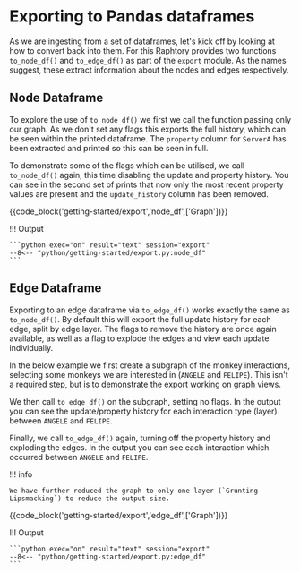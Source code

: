
# Exporting to Pandas dataframes
As we are ingesting from a set of dataframes, let's kick off by looking at how to convert back into them. For this Raphtory provides two functions `to_node_df()` and `to_edge_df()` as part of the `export` module. As the names suggest, these extract information about the nodes and edges respectively. 

## Node Dataframe

To explore the use of `to_node_df()` we first we call the function passing only our graph. As we don't set any flags this exports the full history, which can be seen within the printed dataframe. The `property` column for `ServerA` has been extracted and printed so this can be seen in full.

To demonstrate some of the flags which can be utilised, we call `to_node_df()` again, this time disabling the update and property history. You can see in the second set of prints that now only the most recent property values are present and the `update_history` column has been removed.

{{code_block('getting-started/export','node_df',['Graph'])}}

!!! Output

    ```python exec="on" result="text" session="export"
    --8<-- "python/getting-started/export.py:node_df"
    ```

## Edge Dataframe
Exporting to an edge dataframe via `to_edge_df()` works exactly the same as `to_node_df()`. By default this will export the full update history for each edge, split by edge layer. The flags to remove the history are once again available, as well as a flag to explode the edges and view each update individually. 

In the below example we first create a subgraph of the monkey interactions, selecting some monkeys we are interested in (`ANGELE` and `FELIPE`). This isn't a required step, but is to demonstrate the export working on graph views. 

 We then call `to_edge_df()` on the subgraph, setting no flags. In the output you can see the update/property history for each interaction type (layer) between `ANGELE` and `FELIPE`.

 Finally, we call `to_edge_df()` again, turning off the property history and exploding the edges. In the output you can see each interaction which occurred between `ANGELE` and `FELIPE`.
 
!!! info 

    We have further reduced the graph to only one layer (`Grunting-Lipsmacking`) to reduce the output size.

{{code_block('getting-started/export','edge_df',['Graph'])}}

!!! Output

    ```python exec="on" result="text" session="export"
    --8<-- "python/getting-started/export.py:edge_df"
    ```
